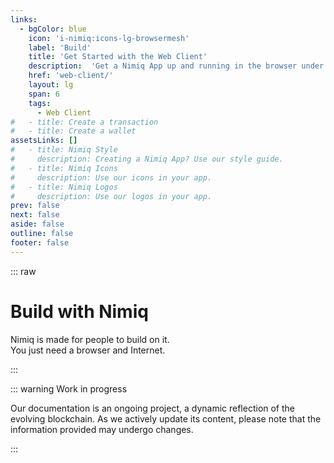 ```yaml
---
links:
  - bgColor: blue
    icon: 'i-nimiq:icons-lg-browsermesh'
    label: 'Build'
    title: 'Get Started with the Web Client'
    description:  'Get a Nimiq App up and running in the browser under 5 minutes.'
    href: 'web-client/'
    layout: lg
    span: 6
    tags:
      - Web Client
#   - title: Create a transaction
#   - title: Create a wallet
assetsLinks: []
#   - title: Nimiq Style
#     description: Creating a Nimiq App? Use our style guide.
#   - title: Nimiq Icons
#     description: Use our icons in your app.
#   - title: Nimiq Logos
#     description: Use our logos in your app.
prev: false
next: false
aside: false
outline: false
footer: false
---
```


::: raw
# Build with Nimiq

Nimiq is made for people to build on it.<br/>You just need a browser and Internet.

<Tags mt-24 :tags="new Set($frontmatter.links.map(l => l.tag).concat($frontmatter.assetsLinks.map(l => l.tag)).filter(Boolean))" />
<Grid my-64 :items="$frontmatter.links" />

<!-- <div label mb-8 mt-136 text-darkblue-50>Assets</div> -->

<!-- ## There’s some cool tools to make your life easier

Resources to help you build stuff

<Grid my-64 :items="$frontmatter.assetsLinks" /> -->
:::

::: warning Work in progress

Our documentation is an ongoing project, a dynamic reflection of the evolving blockchain. As we actively update its content, please note that the information provided may undergo changes.

:::
